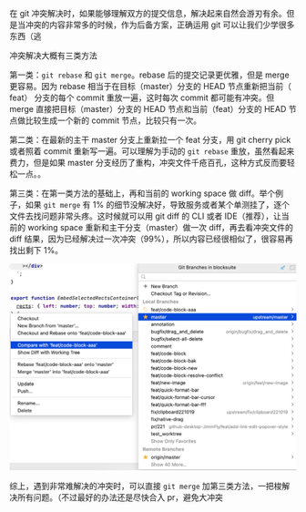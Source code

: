 在 git 冲突解决时，如果能够理解双方的提交信息，解决起来自然会游刃有余。但是当冲突的内容非常多的时候，作为后备方案，正确运用 git 可以让我们少学很多东西（逃

冲突解决大概有三类方法

第一类：`git rebase` 和 `git merge`。rebase 后的提交记录更优雅，但是 merge 更容易。因为 rebase 相当于在目标（master）分支的 HEAD 节点重新把当前（ feat） 分支的每个 commit 重放一遍，这时每次 commit 都可能有冲突。但 merge 直接把目标（master）分支的 HEAD 节点和当前（feat）分支的 HEAD 节点做比较生成一个新的 commit 节点，比较只有一次。

第二类：在最新的主干 master 分支上重新拉一个 feat 分支，用 git cherry pick 或者照着 commit 重新写一遍。可以理解为手动的 `git rebase` 重放，虽然看起来费力，但是如果 master 分支经历了重构，冲突文件千疮百孔，这种方式反而要轻松一点。。

第三类：在第一类方法的基础上，再和当前的 working space 做 diff。举个例子，如果 `git merge` 有 1% 的细节没解决好，导致服务或者某个单测挂了，逐个文件去找问题非常头疼。这时候就可以用 git diff 的 CLI 或者 IDE（推荐），让当前的 working space 重新和主干分支（master）做一次 diff，再去看冲突文件的 diff 结果，因为已经解决过一次冲突（99%），所以内容已经很相似了，很容易再找出剩下 1%。

![need vpn to see this](https://raw.githubusercontent.com/thorseraq/picb/main/imgs/20221217171323.png)

综上，遇到非常难解决的冲突时，可以直接 `git merge` 加第三类方法，一把梭解决所有问题。（不过最好的办法还是尽快合入 pr，避免大冲突
